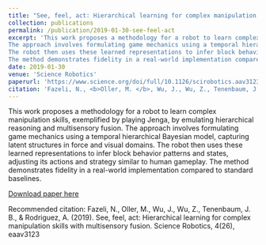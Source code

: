 ```yaml
---
title: "See, feel, act: Hierarchical learning for complex manipulation skills with multisensory fusion"
collection: publications
permalink: /publication/2019-01-30-see-feel-act
excerpt: 'This work proposes a methodology for a robot to learn complex manipulation skills, exemplified by playing Jenga, by emulating hierarchical reasoning and multisensory fusion. 
The approach involves formulating game mechanics using a temporal hierarchical Bayesian model, capturing latent structures in force and visual domains. 
The robot then uses these learned representations to infer block behavior patterns and states, adjusting its actions and strategy similar to human gameplay. 
The method demonstrates fidelity in a real-world implementation compared to standard baselines.'
date: 2019-01-30
venue: 'Science Robotics'
paperurl: 'https://www.science.org/doi/full/10.1126/scirobotics.aav3123'
citation: 'Fazeli, N., <b>Oller, M. </b>, Wu, J., Wu, Z., Tenenbaum, J. B., & Rodriguez, A. (2019). &quot;See, feel, act: Hierarchical learning for complex manipulation skills with multisensory fusion.&quot; <i>Science Robotics</i>.'
---
```


This work proposes a methodology for a robot to learn complex manipulation skills, exemplified by playing Jenga, by emulating hierarchical reasoning and multisensory fusion. 
The approach involves formulating game mechanics using a temporal hierarchical Bayesian model, capturing latent structures in force and visual domains. 
The robot then uses these learned representations to infer block behavior patterns and states, adjusting its actions and strategy similar to human gameplay. 
The method demonstrates fidelity in a real-world implementation compared to standard baselines.

[Download paper here](https://www.science.org/doi/pdf/10.1126/scirobotics.aav3123)

[//]: # (Recommended citation: Your Name, You. &#40;2009&#41;. "Paper Title Number 1." <i>Journal 1</i>. 1&#40;1&#41;.)
Recommended citation: Fazeli, N., Oller, M., Wu, J., Wu, Z., Tenenbaum, J. B., & Rodriguez, A. (2019). See, feel, act: Hierarchical learning for complex manipulation skills with multisensory fusion. Science Robotics, 4(26), eaav3123